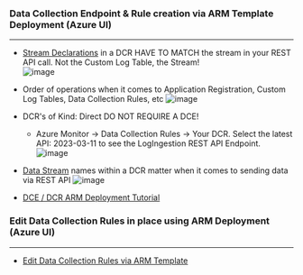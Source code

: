 ### Data Collection Endpoint & Rule creation via ARM Template Deployment (Azure UI)
---------------------------------------
- [Stream Declarations](https://learn.microsoft.com/en-us/azure/azure-monitor/essentials/data-collection-rule-structure#input-streams) in a DCR HAVE TO MATCH the stream in your REST API call.  Not the Custom Log Table, the Stream! </br>
  ![image](https://github.com/user-attachments/assets/98c4cd7f-0100-4ce9-bcd0-e0f7addeee9a)

- Order of operations when it comes to Application Registration, Custom Log Tables, Data Collection Rules, etc
  ![image](https://github.com/user-attachments/assets/0f9a6ec0-7e79-4e65-ad75-f297be6c2318)


- DCR's of Kind: Direct DO NOT REQUIRE A DCE! </br>
   * Azure Monitor -> Data Collection Rules -> Your DCR. Select the latest API: 2023-03-11 to see the LogIngestion REST API Endpoint. </br>
   ![image](https://github.com/user-attachments/assets/d81ab64e-75c2-4601-87d0-4197143f9d2d)


- [Data Stream](https://learn.microsoft.com/en-us/azure/azure-monitor/logs/logs-ingestion-api-overview#endpoint) names within a DCR matter when it comes to sending data via REST API
  ![image](https://github.com/user-attachments/assets/a70122bf-94d3-47f0-9b78-ce59640fc623)

- [DCE / DCR ARM Deployment Tutorial](https://learn.microsoft.com/en-us/azure/azure-monitor/logs/tutorial-logs-ingestion-api?tabs=dce) </br>

### Edit Data Collection Rules in place using ARM Deployment (Azure UI)
---------------------------------------
- [Edit Data Collection Rules via ARM Template](https://learn.microsoft.com/en-us/azure/azure-monitor/essentials/data-collection-rule-create-edit?tabs=cli#strategies-to-edit-and-test-a-dcr)
